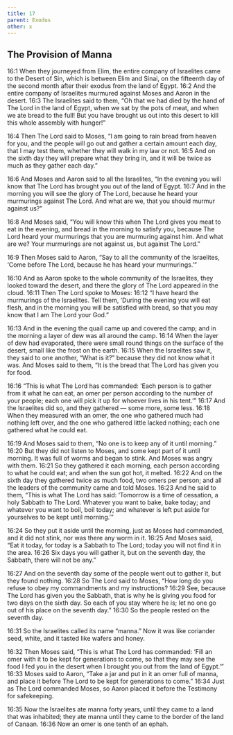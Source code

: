 ```yaml
---
title: 17
parent: Exodus
other: x
---
```


## The Provision of Manna

<a name="16:1">16:1</a> When they journeyed from Elim, the entire company of Israelites came to the Desert of Sin, which is between Elim and Sinai, on the fifteenth day of the second month after their exodus from the land of Egypt. <a name="16:2">16:2</a> And the entire company of Israelites murmured against Moses and Aaron in the desert. <a name="16:3">16:3</a> The Israelites said to them, “Oh that we had died by the hand of The Lord in the land of Egypt, when we sat by the pots of meat, and when we ate bread to the full! But you have brought us out into this desert to kill this whole assembly with hunger!”

<a name="16:4">16:4</a> Then The Lord said to Moses, “I am going to rain bread from heaven for you, and the people will go out and gather a certain amount each day, that I may test them, whether they will walk in my law or not. <a name="16:5">16:5</a> And on the sixth day they will prepare what they bring in, and it will be twice as much as they gather each day.”

<a name="16:6">16:6</a> And Moses and Aaron said to all the Israelites, “In the evening you will know that The Lord has brought you out of the land of Egypt. <a name="16:7">16:7</a> And in the morning you will see the glory of The Lord, because he heard your murmurings against The Lord. And what are we, that you should murmur against us?”

<a name="16:8">16:8</a> And Moses said, “You will know this when The Lord gives you meat to eat in the evening, and bread in the morning to satisfy you, because The Lord heard your murmurings that you are murmuring against him. And what are we? Your murmurings are not against us, but against The Lord.”

<a name="16:9">16:9</a> Then Moses said to Aaron, “Say to all the community of the Israelites, ‘Come before The Lord, because he has heard your murmurings.’”

<a name="16:10">16:10</a> And as Aaron spoke to the whole community of the Israelites, they looked toward the desert, and there the glory of The Lord appeared in the cloud. <a name="16:11">16:11</a> Then The Lord spoke to Moses: <a name="16:12">16:12</a> “I have heard the murmurings of the Israelites. Tell them, ‘During the evening you will eat flesh, and in the morning you will be satisfied with bread, so that you may know that I am The Lord your God.”

<a name="16:13">16:13</a> And in the evening the quail came up and covered the camp; and in the morning a layer of dew was all around the camp. <a name="16:14">16:14</a> When the layer of dew had evaporated, there were small round things on the surface of the desert, small like the frost on the earth. <a name="16:15">16:15</a> When the Israelites saw it, they said to one another, “What is it?” because they did not know what it was. And Moses said to them, “It is the bread that The Lord has given you for food.

<a name="16:16">16:16</a> “This is what The Lord has commanded: ‘Each person is to gather from it what he can eat, an omer per person according to the number of your people; each one will pick it up for whoever lives in his tent.’” <a name="16:17">16:17</a> And the Israelites did so, and they gathered  —  some more, some less. <a name="16:18">16:18</a> When they measured with an omer, the one who gathered much had nothing left over, and the one who gathered little lacked nothing; each one gathered what he could eat.

<a name="16:19">16:19</a> And Moses said to them, “No one is to keep any of it until morning.” <a name="16:20">16:20</a> But they did not listen to Moses, and some kept part of it until morning. It was full of worms and began to stink. And Moses was angry with them. <a name="16:21">16:21</a> So they gathered it each morning, each person according to what he could eat; and when the sun got hot, it melted. <a name="16:22">16:22</a> And on the sixth day they gathered twice as much food, two omers per person; and all the leaders of the community came and told Moses. <a name="16:23">16:23</a> And he said to them, “This is what The Lord has said: ‘Tomorrow is a time of cessation, a holy Sabbath to The Lord. Whatever you want to bake, bake today; and whatever you want to boil, boil today; and whatever is left put aside for yourselves to be kept until morning.’”

<a name="16:24">16:24</a> So they put it aside until the morning, just as Moses had commanded, and it did not stink, nor was there any worm in it. <a name="16:25">16:25</a> And Moses said, “Eat it today, for today is a Sabbath to The Lord; today you will not find it in the area. <a name="16:26">16:26</a> Six days you will gather it, but on the seventh day, the Sabbath, there will not be any.”

<a name="16:27">16:27</a> And on the seventh day some of the people went out to gather it, but they found nothing. <a name="16:28">16:28</a> So The Lord said to Moses, “How long do you refuse to obey my commandments and my instructions? <a name="16:29">16:29</a> See, because The Lord has given you the Sabbath, that is why he is giving you food for two days on the sixth day. So each of you stay where he is; let no one go out of his place on the seventh day.” <a name="16:30">16:30</a> So the people rested on the seventh day.

<a name="16:31">16:31</a> So the Israelites called its name “manna.” Now it was like coriander seed, white, and it tasted like wafers and honey.

<a name="16:32">16:32</a> Then Moses said, “This is what The Lord has commanded: ‘Fill an omer with it to be kept for generations to come, so that they may see the food I fed you in the desert when I brought you out from the land of Egypt.’” <a name="16:33">16:33</a> Moses said to Aaron, “Take a jar and put in it an omer full of manna, and place it before The Lord to be kept for generations to come.” <a name="16:34">16:34</a> Just as The Lord commanded Moses, so Aaron placed it before the Testimony for safekeeping.

<a name="16:35">16:35</a> Now the Israelites ate manna forty years, until they came to a land that was inhabited; they ate manna until they came to the border of the land of Canaan. <a name="16:36">16:36</a> Now an omer is one tenth of an ephah.